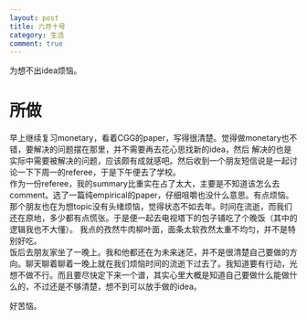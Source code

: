 ```yaml
---
layout: post
title: 六月十号
category: 生活
comment: true
---
```

为想不出idea烦恼。

# 所做
早上继续复习monetary，看着CGG的paper，写得很清楚。觉得做monetary也不错，要解决的问题摆在那里，并不需要再去花心思找新的idea，然后
解决的也是实际中需要被解决的问题，应该颇有成就感吧。然后收到一个朋友短信说是一起讨论一下下周一的referee，于是下午便去了学校。     
作为一份referee，我的summary比重实在占了太大，主要是不知道该怎么去comment。选了一篇纯empirical的paper，仔细咀嚼也没什么意思。有点烦恼。
那个朋友也在为想topic没有头绪烦恼，觉得状态不如去年。时间在流逝，而我们还在原地，多少都有点慌张。于是便一起去电视塔下的包子铺吃了个晚饭（其中的逻辑我也不大懂）。
我点的孜然牛肉柳叶面，面条太软孜然太重不均匀，并不是特别好吃。   
饭后去朋友家坐了一晚上。我和他都还在为未来迷茫，并不是很清楚自己要做的方向。聊天聊着聊着一晚上就在我们烦恼时间的流逝下过去了。我知道要有行动，光想不做不行。而且要尽快定下来一个谱，其实心里大概是知道自己要做什么能做什么的，不过还是不够清楚，想不到可以放手做的idea。   

好苦恼。
